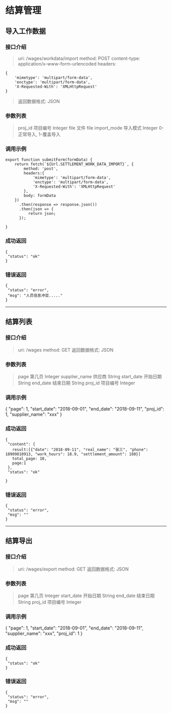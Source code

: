 # 结算管理

## 导入工作数据

### 接口介绍

>uri: /wages/workdata/import
>method: POST
>content-type: application/x-www-form-urlencoded
>headers: 
```
{
    'mimetype': 'multipart/form-data',
    'enctype': 'multipart/form-data',
    'X-Requested-With': 'XMLHttpRequest'
}
```
>返回数据格式: JSON

### 参数列表

>proj_id 项目编号 Integer
>file 文件 file
>import_mode 导入模式 Integer 0-正常导入, 1-覆盖导入


### 调用示例
```
export function submitForm(formData) {
    return fetch(`${Url.SETTLEMENT_WORK_DATA_IMPORT}`, {
        method: 'post',
        headers:{
            'mimetype': 'multipart/form-data',
            'enctype': 'multipart/form-data',
            'X-Requested-With': 'XMLHttpRequest'
        },
        body: formData
    })
      .then(response => response.json())
      .then(json => {
          return json;
      });

}
```

### 成功返回
```
{
 "status": "ok"
}
```

### 错误返回
```
{
 "status": "error",
 "msg": "人员信息冲突....."
}
```

---


## 结算列表

### 接口介绍
>uri: /wages
>method: GET
>返回数据格式: JSON

### 参数列表
>page 第几页 Integer
>supplier_name 供应商 String
>start_date 开始日期 String
>end_date 结束日期 String
>proj_id 项目编号 Integer


### 调用示例
{
  "page": 1,
  "start_date": "2018-09-01",
  "end_date": "2018-09-11",
  "proj_id": 1,
  "supplier_name": "xxx"
}

### 成功返回
```
{
 "content": {
   result:[{"date": "2018-09-11", "real_name": "张三", "phone": 18909810913, "work_hours": 18.9, "settlement_amount": 180}]
   total_page: 10,
   page:1
 },
 "status": "ok"
 
}
```


### 错误返回
```
{
 "status": "error",
 "msg": ""
}
```
---


## 结算导出

### 接口介绍
>uri: /wages/export
>method: GET
>返回数据格式: JSON

### 参数列表
>page 第几页 Integer
>start_date 开始日期 String
>end_date 结束日期 String
>proj_id 项目编号 Integer


### 调用示例
{
  "page": 1,
  "start_date": "2018-09-01",
  "end_date": "2018-09-11",
  "supplier_name": "xxx",
  "proj_id": 1
}

### 成功返回
```
{
 "status": "ok"
}
```


### 错误返回
```
{
 "status": "error",
 "msg": ""
}
```